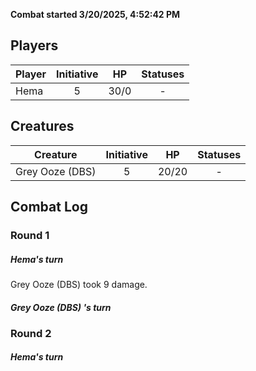 **Combat started 3/20/2025, 4:52:42 PM**


## Players
| Player | Initiative | HP | Statuses |
| --- | :-: | :-: | :-: |
| Hema | 5 | 30/0 | - |
## Creatures
| Creature | Initiative  | HP | Statuses |
| --- | :-: | :-: | :-: |
| Grey Ooze (DBS)  | 5 | 20/20 | - |


## Combat Log

### Round 1

##### Hema's turn
Grey Ooze (DBS)  took 9 damage.
##### Grey Ooze (DBS) 's turn
### Round 2
##### Hema's turn
